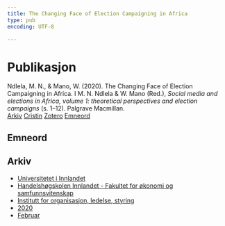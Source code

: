 ```yaml
---
title: The Changing Face of Election Campaigning in Africa
type: pub
encoding: UTF-8

---
```

<h1>Publikasjon</h1>
<article id="csl-bib-container-49783N46" class="csl-bib-container">
  <div class="csl-bib-body"> <div class="csl-entry">Ndlela, M. N., &#38; Mano, W. (2020). The Changing Face of Election Campaigning in Africa. I M. N. Ndlela &#38; W. Mano (Red.), <i>Social media and elections in Africa, volume 1: theoretical perspectives and election campaigns</i> (s. 1–12). Palgrave Macmillan.</div> </div>
  <div class="csl-bib-buttons">
    <a href="#taxonomy-article-49783N46" alt="archive" class="csl-bib-button">Arkiv</a>
    <a href="https://app.cristin.no/results/show.jsf?id=1791129" alt="Cristin" class="csl-bib-button">Cristin</a>
    <a href="http://zotero.org/groups/5881554/items/49783N46" alt="Zotero" class="csl-bib-button">Zotero</a>
    <a href="#keywords-article-49783N46" alt="keywords" class="csl-bib-button">Emneord</a>
  </div>
  <div id="csl-bib-meta-container-49783N46"></div>
</article>
<div id="csl-bib-meta-49783N46" class="csl-bib-meta">
  <article id="keywords-article-49783N46" class="keywords-article">
    <h1>Emneord</h1>
    
  </article>
  <article id="taxonomy-article-49783N46" class="taxonomy-article">
    <h1>Arkiv</h1>
    <ul>
      <li>
        <a href="/nn/archive/?key=3DCRN523">Universitetet i Innlandet</a>
      </li>
      <li>
        <a href="/nn/archive/?key=DU8Q9LN9">Handelshøgskolen Innlandet - Fakultet for økonomi og samfunnsvitenskap</a>
      </li>
      <li>
        <a href="/nn/archive/?key=4LUWR3ZM">Institutt for organisasjon, ledelse, styring</a>
      </li>
      <li>
        <a href="/nn/archive/?key=L4LD5JU9">2020</a>
      </li>
      <li>
        <a href="/nn/archive/?key=AAUEAIFK">Februar</a>
      </li>
    </ul>
  </article>
</div>

